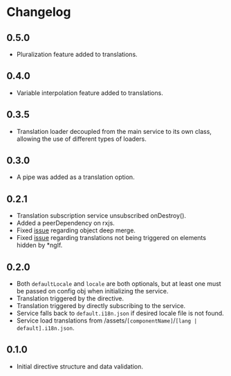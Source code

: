 # Changelog

## 0.5.0
- Pluralization feature added to translations.

## 0.4.0
- Variable interpolation feature added to translations.

## 0.3.5
- Translation loader decoupled from the main service to its own class, allowing the use of different types of loaders.

## 0.3.0
- A pipe was added as a translation option.

## 0.2.1
- Translation subscription service unsubscribed onDestroy().
- Added a peerDependency on rxjs.
- Fixed [issue](https://github.com/rafapaulin/smarti18n/issues/4) regarding object deep merge.
- Fixed [issue](https://github.com/rafapaulin/smarti18n/issues/3) regarding translations not being triggered on elements hidden by *ngIf.

## 0.2.0
- Both ```defaultLocale``` and ```locale``` are both optionals, but at least one must be passed on config obj when initializing the service.
- Translation triggered by the directive.
- Translation triggered by directly subscribing to the service.
- Service falls back to ```default.i18n.json``` if desired locale file is not found.
- Service load translations from /assets/```[componentName]```/```[lang | default].i18n.json```.

## 0.1.0
- Initial directive structure and data validation.
